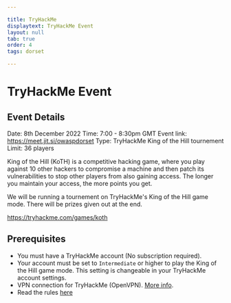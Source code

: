 ```yaml
---

title: TryHackMe
displaytext: TryHackMe Event
layout: null
tab: true
order: 4
tags: dorset

---
```


# TryHackMe Event
## Event Details
Date: 8th December 2022
Time: 7:00 - 8:30pm GMT
Event link: https://meet.jit.si/owaspdorset
Type: TryHackMe King of the Hill tournement
Limit: 36 players

King of the Hill (KoTH) is a competitive hacking game, where you play against 10 other hackers to compromise a machine and then patch its vulnerabilities to stop other players from also gaining access. The longer you maintain your access, the more points you get.

We will be running a tournement on TryHackMe's King of the Hill game mode. There will be prizes given out at the end.

https://tryhackme.com/games/koth

## Prerequisites
* You must have a TryHackMe account (No subscription required).
* Your account must be set to `Intermediate` or higher to play the King of the Hill game mode. This setting is changeable in your TryHackMe account settings.
* VPN connection for TryHackMe (OpenVPN). [More info](https://tryhackme.com/room/openvpn).
* Read the rules [here](https://tryhackme.com/games/koth)

